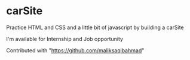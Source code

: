 # carSite
Practice HTML and CSS and a little bit of javascript by building a carSite

I'm available for Internship and Job opportunity

Contributed with "https://github.com/maliksaqibahmad"

